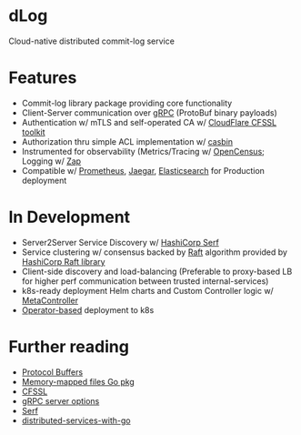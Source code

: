 # dLog
Cloud-native distributed commit-log service
# Features
- Commit-log library package providing core functionality
- Client-Server communication over [gRPC](https://grpc.io/) (ProtoBuf binary payloads)
- Authentication w/ mTLS and self-operated CA w/ [CloudFlare CFSSL toolkit](https://github.com/cloudflare/cfssl) 
- Authorization thru simple ACL implementation w/ [casbin](https://github.com/casbin/casbin)
- Instrumented for observability (Metrics/Tracing w/ [OpenCensus](https://opencensus.io/); Logging w/ [Zap](https://github.com/uber-go/zap)
- Compatible w/ [Prometheus](https://prometheus.io/), [Jaegar](https://www.jaegertracing.io/), [Elasticsearch](https://www.elastic.co/) for Production deployment
# In Development
- Server2Server Service Discovery w/ [HashiCorp Serf](https://github.com/hashicorp/serf)
- Service clustering w/ consensus backed by [Raft](https://raft.github.io/) algorithm provided by [HashiCorp Raft library](https://github.com/hashicorp/raft)
- Client-side discovery and load-balancing (Preferable to proxy-based LB for higher perf communication between trusted internal-services)
- k8s-ready deployment Helm charts and Custom Controller logic w/ [MetaController](https://metacontroller.github.io/metacontroller/intro.html)
- [Operator-based](https://operatorhub.io/what-is-an-operator) deployment to k8s
# Further reading
- [Protocol Buffers](https://developers.google.com/protocol-buffers)
- [Memory-mapped files Go pkg](https://pkg.go.dev/github.com/tysontate/gommap)
- [CFSSL](https://blog.cloudflare.com/introducing-cfssl/)
- [gRPC server options](https://godoc.org/google.golang.org/grpc#ServerOption)
- [Serf](https://www.serf.io/)
- [distributed-services-with-go](https://pragprog.com/book/tjgo/distributed-services-with-go)
